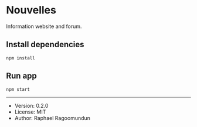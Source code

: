 # Nouvelles

Information website and forum.

## Install dependencies

```
npm install
```

## Run app

```
npm start
```

---

- Version: 0.2.0
- License: MIT
- Author: Raphael Ragoomundun
